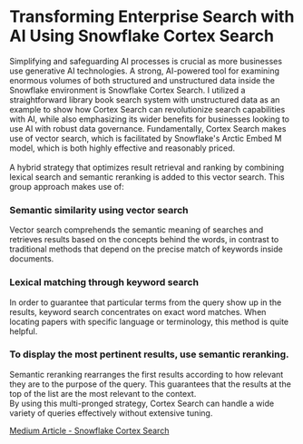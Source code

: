 # Transforming Enterprise Search with AI Using Snowflake Cortex Search

Simplifying and safeguarding AI processes is crucial as more businesses use generative AI technologies. A strong, AI-powered tool for examining enormous volumes of both structured and unstructured data inside the Snowflake environment is Snowflake Cortex Search. I utilized a straightforward library book search system with unstructured data as an example to show how Cortex Search can revolutionize search capabilities with AI, while also emphasizing its wider benefits for businesses looking to use AI with robust data governance. Fundamentally, Cortex Search makes use of vector search, which is facilitated by Snowflake's Arctic Embed M model, which is both highly effective and reasonably priced.
<br><br>A hybrid strategy that optimizes result retrieval and ranking by combining lexical search and semantic reranking is added to this vector search.
This group approach makes use of:
<br>
### Semantic similarity using vector search
Vector search comprehends the semantic meaning of searches and retrieves results based on the concepts behind the words, in contrast to traditional methods that depend on the precise match of keywords inside documents.
### Lexical matching through keyword search
In order to guarantee that particular terms from the query show up in the results, keyword search concentrates on exact word matches. When locating papers with specific language or terminology, this method is quite helpful.
### To display the most pertinent results, use semantic reranking.
Semantic reranking rearranges the first results according to how relevant they are to the purpose of the query. This guarantees that the results at the top of the list are the most relevant to the context.
<br>
By using this multi-pronged strategy, Cortex Search can handle a wide variety of queries effectively without extensive tuning.

[Medium Article - Snowflake Cortex Search](https://medium.com/p/ddf8a9d09d30/edit)

<br><br>
